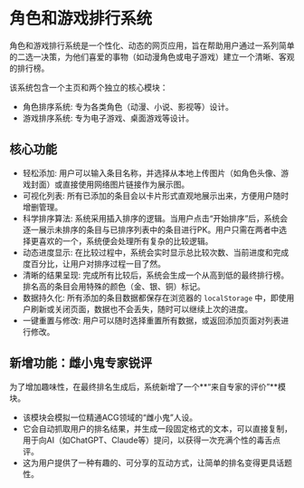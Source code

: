 # 角色和游戏排行系统
角色和游戏排行系统是一个性化、动态的网页应用，旨在帮助用户通过一系列简单的二选一决策，为他们喜爱的事物（如动漫角色或电子游戏）建立一个清晰、客观的排行榜。

该系统包含一个主页和两个独立的核心模块：

- 角色排序系统: 专为各类角色（动漫、小说、影视等）设计。
- 游戏排序系统: 专为电子游戏、桌面游戏等设计。
## 核心功能
- 轻松添加: 用户可以输入条目名称，并选择从本地上传图片（如角色头像、游戏封面）或直接使用网络图片链接作为展示图。
- 可视化列表: 所有已添加的条目会以卡片形式直观地展示出来，方便用户随时增删管理。
- 科学排序算法: 系统采用插入排序的逻辑。当用户点击“开始排序”后，系统会逐一展示未排序的条目与已排序列表中的条目进行PK。用户只需在两者中选择更喜欢的一个，系统便会处理所有复杂的比较逻辑。
- 动态进度显示: 在比较过程中，系统会实时显示总比较次数、当前进度和完成度百分比，让用户对排序过程一目了然。
- 清晰的结果呈现: 完成所有比较后，系统会生成一个从高到低的最终排行榜。排名高的条目会用特殊的颜色（金、银、铜）标记。
- 数据持久化: 所有添加的条目数据都保存在浏览器的 `localStorage` 中，即使用户刷新或关闭页面，数据也不会丢失，随时可以继续上次的进度。
- 一键重置与修改: 用户可以随时选择重置所有数据，或返回添加页面对列表进行修改。
## 新增功能：雌小鬼专家锐评
为了增加趣味性，在最终排名生成后，系统新增了一个**“来自专家的评价”**模块。

- 该模块会模拟一位精通ACG领域的“雌小鬼”人设。
- 它会自动抓取用户的排名结果，并生成一段固定格式的文本，可以直接复制，用于向AI（如ChatGPT、Claude等）提问，以获得一次充满个性的毒舌点评。
- 这为用户提供了一种有趣的、可分享的互动方式，让简单的排名变得更具话题性。

